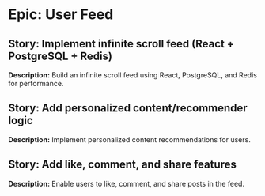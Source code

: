 # Epic: User Feed

## Story: Implement infinite scroll feed (React + PostgreSQL + Redis)

**Description:** Build an infinite scroll feed using React, PostgreSQL, and Redis for performance.

## Story: Add personalized content/recommender logic

**Description:** Implement personalized content recommendations for users.

## Story: Add like, comment, and share features

**Description:** Enable users to like, comment, and share posts in the feed.
